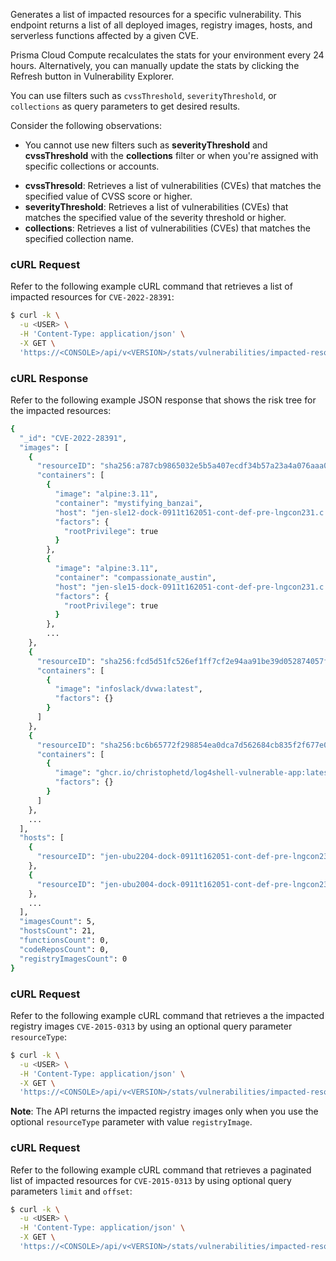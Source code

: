 Generates a list of impacted resources for a specific vulnerability.
This endpoint returns a list of all deployed images, registry images, hosts, and serverless functions affected by a given CVE.

Prisma Cloud Compute recalculates the stats for your environment every 24 hours.
Alternatively, you can manually update the stats by clicking the Refresh button in Vulnerability Explorer.

You can use filters such as `cvssThreshold`, `severityThreshold`, or `collections` as query parameters to get desired results.

Consider the following observations:
- You cannot use new filters such as **severityThreshold** and **cvssThreshold** with the **collections** filter or when you're assigned with specific collections or accounts.

* **cvssThresold**: Retrieves a list of vulnerabilities (CVEs) that matches the specified value of CVSS score or higher.
* **severityThreshold**: Retrieves a list of vulnerabilities (CVEs) that matches the specified value of the severity threshold or higher.
* **collections**: Retrieves a list of vulnerabilities (CVEs) that matches the specified collection name.

### cURL Request

Refer to the following example cURL command that retrieves a list of impacted resources for `CVE-2022-28391`:

```bash
$ curl -k \
  -u <USER> \
  -H 'Content-Type: application/json' \
  -X GET \
  'https://<CONSOLE>/api/v<VERSION>/stats/vulnerabilities/impacted-resources?cve=CVE-2022-28391'
```
### cURL Response

Refer to the following example JSON response that shows the risk tree for the impacted resources:

```bash
{
  "_id": "CVE-2022-28391",
  "images": [
    {
      "resourceID": "sha256:a787cb9865032e5b5a407ecdf34b57a23a4a076aaa043d71742ddb6726ec9229",
      "containers": [
        {
          "image": "alpine:3.11",
          "container": "mystifying_banzai",
          "host": "jen-sle12-dock-0911t162051-cont-def-pre-lngcon231.c.twistlock-test-247119.internal",
          "factors": {
            "rootPrivilege": true
          }
        },
        {
          "image": "alpine:3.11",
          "container": "compassionate_austin",
          "host": "jen-sle15-dock-0911t162051-cont-def-pre-lngcon231.c.twistlock-test-247119.internal",
          "factors": {
            "rootPrivilege": true
          }
        },
        ...
    },
    {
      "resourceID": "sha256:fcd5d51fc526ef1ff7cf2e94aa91be39d052874057ff603b66b9b461386fae93",
      "containers": [
        {
          "image": "infoslack/dvwa:latest",
          "factors": {}
        }
      ]
    },
    {
      "resourceID": "sha256:bc6b65772f298854ea0dca7d562684cb835f2f677e0e2ea1863b4566f29dcac1",
      "containers": [
        {
          "image": "ghcr.io/christophetd/log4shell-vulnerable-app:latest",
          "factors": {}
        }
      ]
    },
    ...
  ],
  "hosts": [
    {
      "resourceID": "jen-ubu2204-dock-0911t162051-cont-def-pre-lngcon231.c.twistlock-test-247119.internal"
    },
    {
      "resourceID": "jen-ubu2004-dock-0911t162051-cont-def-pre-lngcon231.c.twistlock-test-247119.internal"
    },
    ...
  ],
  "imagesCount": 5,
  "hostsCount": 21,
  "functionsCount": 0,
  "codeReposCount": 0,
  "registryImagesCount": 0
}
```

### cURL Request

Refer to the following example cURL command that retrieves a the impacted registry images `CVE-2015-0313` by using an optional query parameter `resourceType`:

```bash
$ curl -k \
  -u <USER> \
  -H 'Content-Type: application/json' \
  -X GET \
  'https://<CONSOLE>/api/v<VERSION>/stats/vulnerabilities/impacted-resources?cve=CVE-2015-0313&resourceType=registryImage'
```
**Note**: The API returns the impacted registry images only when you use the optional `resourceType` parameter with value `registryImage`.

### cURL Request

Refer to the following example cURL command that retrieves a paginated list of impacted resources for `CVE-2015-0313` by using optional query parameters `limit` and `offset`:

```bash
$ curl -k \
  -u <USER> \
  -H 'Content-Type: application/json' \
  -X GET \
  'https://<CONSOLE>/api/v<VERSION>/stats/vulnerabilities/impacted-resources?cve=CVE-2015-0313&offset=10&limit=100'
```